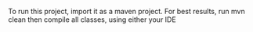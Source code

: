 To run this project, import it as a maven project. For best results, run mvn clean then compile all classes, using either your IDE

